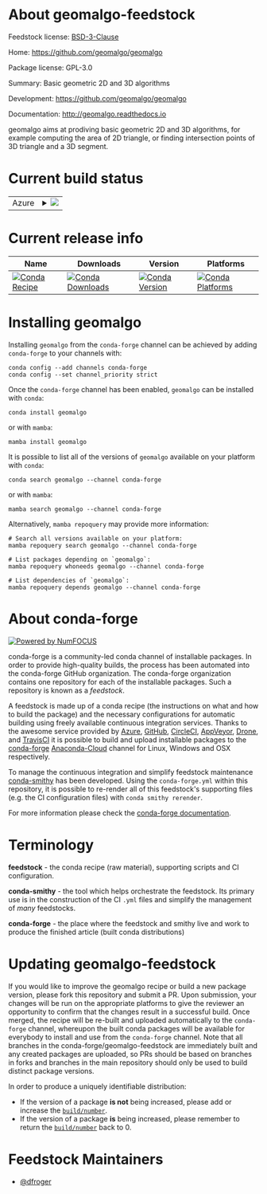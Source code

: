 About geomalgo-feedstock
========================

Feedstock license: [BSD-3-Clause](https://github.com/conda-forge/geomalgo-feedstock/blob/main/LICENSE.txt)

Home: https://github.com/geomalgo/geomalgo

Package license: GPL-3.0

Summary: Basic geometric 2D and 3D algorithms

Development: https://github.com/geomalgo/geomalgo

Documentation: http://geomalgo.readthedocs.io

geomalgo aims at prodiving basic geometric 2D and 3D algorithms, for
example computing the area of 2D triangle, or finding intersection
points of 3D triangle and a 3D segment.


Current build status
====================


<table>
    
  <tr>
    <td>Azure</td>
    <td>
      <details>
        <summary>
          <a href="https://dev.azure.com/conda-forge/feedstock-builds/_build/latest?definitionId=352&branchName=main">
            <img src="https://dev.azure.com/conda-forge/feedstock-builds/_apis/build/status/geomalgo-feedstock?branchName=main">
          </a>
        </summary>
        <table>
          <thead><tr><th>Variant</th><th>Status</th></tr></thead>
          <tbody><tr>
              <td>linux_64_python3.10.____cpython</td>
              <td>
                <a href="https://dev.azure.com/conda-forge/feedstock-builds/_build/latest?definitionId=352&branchName=main">
                  <img src="https://dev.azure.com/conda-forge/feedstock-builds/_apis/build/status/geomalgo-feedstock?branchName=main&jobName=linux&configuration=linux%20linux_64_python3.10.____cpython" alt="variant">
                </a>
              </td>
            </tr><tr>
              <td>linux_64_python3.11.____cpython</td>
              <td>
                <a href="https://dev.azure.com/conda-forge/feedstock-builds/_build/latest?definitionId=352&branchName=main">
                  <img src="https://dev.azure.com/conda-forge/feedstock-builds/_apis/build/status/geomalgo-feedstock?branchName=main&jobName=linux&configuration=linux%20linux_64_python3.11.____cpython" alt="variant">
                </a>
              </td>
            </tr><tr>
              <td>linux_64_python3.12.____cpython</td>
              <td>
                <a href="https://dev.azure.com/conda-forge/feedstock-builds/_build/latest?definitionId=352&branchName=main">
                  <img src="https://dev.azure.com/conda-forge/feedstock-builds/_apis/build/status/geomalgo-feedstock?branchName=main&jobName=linux&configuration=linux%20linux_64_python3.12.____cpython" alt="variant">
                </a>
              </td>
            </tr><tr>
              <td>linux_64_python3.8.____cpython</td>
              <td>
                <a href="https://dev.azure.com/conda-forge/feedstock-builds/_build/latest?definitionId=352&branchName=main">
                  <img src="https://dev.azure.com/conda-forge/feedstock-builds/_apis/build/status/geomalgo-feedstock?branchName=main&jobName=linux&configuration=linux%20linux_64_python3.8.____cpython" alt="variant">
                </a>
              </td>
            </tr><tr>
              <td>linux_64_python3.9.____cpython</td>
              <td>
                <a href="https://dev.azure.com/conda-forge/feedstock-builds/_build/latest?definitionId=352&branchName=main">
                  <img src="https://dev.azure.com/conda-forge/feedstock-builds/_apis/build/status/geomalgo-feedstock?branchName=main&jobName=linux&configuration=linux%20linux_64_python3.9.____cpython" alt="variant">
                </a>
              </td>
            </tr><tr>
              <td>osx_64_python3.10.____cpython</td>
              <td>
                <a href="https://dev.azure.com/conda-forge/feedstock-builds/_build/latest?definitionId=352&branchName=main">
                  <img src="https://dev.azure.com/conda-forge/feedstock-builds/_apis/build/status/geomalgo-feedstock?branchName=main&jobName=osx&configuration=osx%20osx_64_python3.10.____cpython" alt="variant">
                </a>
              </td>
            </tr><tr>
              <td>osx_64_python3.11.____cpython</td>
              <td>
                <a href="https://dev.azure.com/conda-forge/feedstock-builds/_build/latest?definitionId=352&branchName=main">
                  <img src="https://dev.azure.com/conda-forge/feedstock-builds/_apis/build/status/geomalgo-feedstock?branchName=main&jobName=osx&configuration=osx%20osx_64_python3.11.____cpython" alt="variant">
                </a>
              </td>
            </tr><tr>
              <td>osx_64_python3.12.____cpython</td>
              <td>
                <a href="https://dev.azure.com/conda-forge/feedstock-builds/_build/latest?definitionId=352&branchName=main">
                  <img src="https://dev.azure.com/conda-forge/feedstock-builds/_apis/build/status/geomalgo-feedstock?branchName=main&jobName=osx&configuration=osx%20osx_64_python3.12.____cpython" alt="variant">
                </a>
              </td>
            </tr><tr>
              <td>osx_64_python3.8.____cpython</td>
              <td>
                <a href="https://dev.azure.com/conda-forge/feedstock-builds/_build/latest?definitionId=352&branchName=main">
                  <img src="https://dev.azure.com/conda-forge/feedstock-builds/_apis/build/status/geomalgo-feedstock?branchName=main&jobName=osx&configuration=osx%20osx_64_python3.8.____cpython" alt="variant">
                </a>
              </td>
            </tr><tr>
              <td>osx_64_python3.9.____cpython</td>
              <td>
                <a href="https://dev.azure.com/conda-forge/feedstock-builds/_build/latest?definitionId=352&branchName=main">
                  <img src="https://dev.azure.com/conda-forge/feedstock-builds/_apis/build/status/geomalgo-feedstock?branchName=main&jobName=osx&configuration=osx%20osx_64_python3.9.____cpython" alt="variant">
                </a>
              </td>
            </tr><tr>
              <td>win_64_python3.10.____cpython</td>
              <td>
                <a href="https://dev.azure.com/conda-forge/feedstock-builds/_build/latest?definitionId=352&branchName=main">
                  <img src="https://dev.azure.com/conda-forge/feedstock-builds/_apis/build/status/geomalgo-feedstock?branchName=main&jobName=win&configuration=win%20win_64_python3.10.____cpython" alt="variant">
                </a>
              </td>
            </tr><tr>
              <td>win_64_python3.11.____cpython</td>
              <td>
                <a href="https://dev.azure.com/conda-forge/feedstock-builds/_build/latest?definitionId=352&branchName=main">
                  <img src="https://dev.azure.com/conda-forge/feedstock-builds/_apis/build/status/geomalgo-feedstock?branchName=main&jobName=win&configuration=win%20win_64_python3.11.____cpython" alt="variant">
                </a>
              </td>
            </tr><tr>
              <td>win_64_python3.12.____cpython</td>
              <td>
                <a href="https://dev.azure.com/conda-forge/feedstock-builds/_build/latest?definitionId=352&branchName=main">
                  <img src="https://dev.azure.com/conda-forge/feedstock-builds/_apis/build/status/geomalgo-feedstock?branchName=main&jobName=win&configuration=win%20win_64_python3.12.____cpython" alt="variant">
                </a>
              </td>
            </tr><tr>
              <td>win_64_python3.8.____cpython</td>
              <td>
                <a href="https://dev.azure.com/conda-forge/feedstock-builds/_build/latest?definitionId=352&branchName=main">
                  <img src="https://dev.azure.com/conda-forge/feedstock-builds/_apis/build/status/geomalgo-feedstock?branchName=main&jobName=win&configuration=win%20win_64_python3.8.____cpython" alt="variant">
                </a>
              </td>
            </tr><tr>
              <td>win_64_python3.9.____cpython</td>
              <td>
                <a href="https://dev.azure.com/conda-forge/feedstock-builds/_build/latest?definitionId=352&branchName=main">
                  <img src="https://dev.azure.com/conda-forge/feedstock-builds/_apis/build/status/geomalgo-feedstock?branchName=main&jobName=win&configuration=win%20win_64_python3.9.____cpython" alt="variant">
                </a>
              </td>
            </tr>
          </tbody>
        </table>
      </details>
    </td>
  </tr>
</table>

Current release info
====================

| Name | Downloads | Version | Platforms |
| --- | --- | --- | --- |
| [![Conda Recipe](https://img.shields.io/badge/recipe-geomalgo-green.svg)](https://anaconda.org/conda-forge/geomalgo) | [![Conda Downloads](https://img.shields.io/conda/dn/conda-forge/geomalgo.svg)](https://anaconda.org/conda-forge/geomalgo) | [![Conda Version](https://img.shields.io/conda/vn/conda-forge/geomalgo.svg)](https://anaconda.org/conda-forge/geomalgo) | [![Conda Platforms](https://img.shields.io/conda/pn/conda-forge/geomalgo.svg)](https://anaconda.org/conda-forge/geomalgo) |

Installing geomalgo
===================

Installing `geomalgo` from the `conda-forge` channel can be achieved by adding `conda-forge` to your channels with:

```
conda config --add channels conda-forge
conda config --set channel_priority strict
```

Once the `conda-forge` channel has been enabled, `geomalgo` can be installed with `conda`:

```
conda install geomalgo
```

or with `mamba`:

```
mamba install geomalgo
```

It is possible to list all of the versions of `geomalgo` available on your platform with `conda`:

```
conda search geomalgo --channel conda-forge
```

or with `mamba`:

```
mamba search geomalgo --channel conda-forge
```

Alternatively, `mamba repoquery` may provide more information:

```
# Search all versions available on your platform:
mamba repoquery search geomalgo --channel conda-forge

# List packages depending on `geomalgo`:
mamba repoquery whoneeds geomalgo --channel conda-forge

# List dependencies of `geomalgo`:
mamba repoquery depends geomalgo --channel conda-forge
```


About conda-forge
=================

[![Powered by
NumFOCUS](https://img.shields.io/badge/powered%20by-NumFOCUS-orange.svg?style=flat&colorA=E1523D&colorB=007D8A)](https://numfocus.org)

conda-forge is a community-led conda channel of installable packages.
In order to provide high-quality builds, the process has been automated into the
conda-forge GitHub organization. The conda-forge organization contains one repository
for each of the installable packages. Such a repository is known as a *feedstock*.

A feedstock is made up of a conda recipe (the instructions on what and how to build
the package) and the necessary configurations for automatic building using freely
available continuous integration services. Thanks to the awesome service provided by
[Azure](https://azure.microsoft.com/en-us/services/devops/), [GitHub](https://github.com/),
[CircleCI](https://circleci.com/), [AppVeyor](https://www.appveyor.com/),
[Drone](https://cloud.drone.io/welcome), and [TravisCI](https://travis-ci.com/)
it is possible to build and upload installable packages to the
[conda-forge](https://anaconda.org/conda-forge) [Anaconda-Cloud](https://anaconda.org/)
channel for Linux, Windows and OSX respectively.

To manage the continuous integration and simplify feedstock maintenance
[conda-smithy](https://github.com/conda-forge/conda-smithy) has been developed.
Using the ``conda-forge.yml`` within this repository, it is possible to re-render all of
this feedstock's supporting files (e.g. the CI configuration files) with ``conda smithy rerender``.

For more information please check the [conda-forge documentation](https://conda-forge.org/docs/).

Terminology
===========

**feedstock** - the conda recipe (raw material), supporting scripts and CI configuration.

**conda-smithy** - the tool which helps orchestrate the feedstock.
                   Its primary use is in the construction of the CI ``.yml`` files
                   and simplify the management of *many* feedstocks.

**conda-forge** - the place where the feedstock and smithy live and work to
                  produce the finished article (built conda distributions)


Updating geomalgo-feedstock
===========================

If you would like to improve the geomalgo recipe or build a new
package version, please fork this repository and submit a PR. Upon submission,
your changes will be run on the appropriate platforms to give the reviewer an
opportunity to confirm that the changes result in a successful build. Once
merged, the recipe will be re-built and uploaded automatically to the
`conda-forge` channel, whereupon the built conda packages will be available for
everybody to install and use from the `conda-forge` channel.
Note that all branches in the conda-forge/geomalgo-feedstock are
immediately built and any created packages are uploaded, so PRs should be based
on branches in forks and branches in the main repository should only be used to
build distinct package versions.

In order to produce a uniquely identifiable distribution:
 * If the version of a package **is not** being increased, please add or increase
   the [``build/number``](https://docs.conda.io/projects/conda-build/en/latest/resources/define-metadata.html#build-number-and-string).
 * If the version of a package **is** being increased, please remember to return
   the [``build/number``](https://docs.conda.io/projects/conda-build/en/latest/resources/define-metadata.html#build-number-and-string)
   back to 0.

Feedstock Maintainers
=====================

* [@dfroger](https://github.com/dfroger/)

